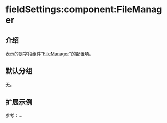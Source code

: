 # fieldSettings:component:FileManager

## 介绍

表示的是字段组件“[FileManager](https://docs-cn.nocobase.com/handbook/ui/fields/association-field#%E6%96%87%E4%BB%B6%E7%AE%A1%E7%90%86%E5%99%A8)”的配置项。

## 默认分组

无。

## 扩展示例

参考：...
